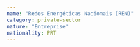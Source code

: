 ```yaml
---
name: "Redes Energéticas Nacionais (REN)"
category: private-sector
nature: "Entreprise"
nationality: PRT
---
```

